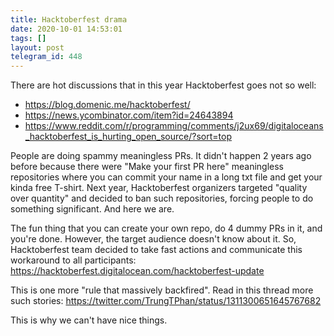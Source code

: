 ```yaml
---
title: Hacktoberfest drama
date: 2020-10-01 14:53:01
tags: []
layout: post
telegram_id: 448
---
```


There are hot discussions that in this year Hacktoberfest goes not so well:

+ <https://blog.domenic.me/hacktoberfest/>
+ <https://news.ycombinator.com/item?id=24643894>
+ <https://www.reddit.com/r/programming/comments/j2ux69/digitaloceans_hacktoberfest_is_hurting_open_source/?sort=top>

People are doing spammy meaningless PRs. It didn't happen 2 years ago before because there were "Make your first PR here" meaningless repositories where you can commit your name in a long txt file and get your kinda free T-shirt. Next year, Hacktoberfest organizers targeted "quality over quantity" and decided to ban such repositories, forcing people to do something significant. And here we are.

The fun thing that you can create your own repo, do 4 dummy PRs in it, and you're done. However, the target audience doesn't know about it. So, Hacktoberfest team decided to take fast actions and communicate this workaround to all participants:
<https://hacktoberfest.digitalocean.com/hacktoberfest-update>

This is one more "rule that massively backfired". Read in this thread more such stories:
<https://twitter.com/TrungTPhan/status/1311300651645767682>

This is why we can't have nice things.
